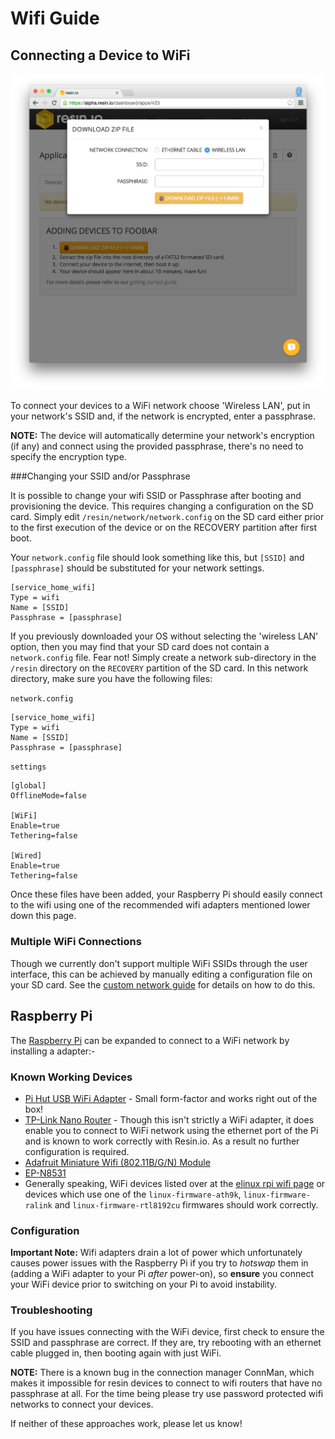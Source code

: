 # Wifi Guide

## Connecting a Device to WiFi

![Wifi Settings](/img/screenshots/wifi_settings.png)

To connect your devices to a WiFi network choose 'Wireless LAN', put in your
network's SSID and, if the network is encrypted, enter a passphrase.

__NOTE:__ The device will automatically determine your network's encryption (if
any) and connect using the provided passphrase, there's no need to specify the
encryption type.

###Changing your SSID and/or Passphrase

It is possible to change your wifi SSID or Passphrase after booting and provisioning the device. This requires changing a configuration on the SD card. Simply edit `/resin/network/network.config` on the SD card either prior to the first execution of the device or on the RECOVERY partition after first boot.

Your `network.config` file should look something like this, but `[SSID]` and `[passphrase]` should be substituted for your network settings.
```
[service_home_wifi]
Type = wifi
Name = [SSID]
Passphrase = [passphrase]
```

If you previously downloaded your OS without selecting the 'wireless LAN' option, then you may find that your SD card does not contain a `network.config` file. Fear not! Simply create a network sub-directory in the `/resin` directory on the `RECOVERY` partition of the SD card. In this network directory, make sure you have the following files:

`network.config`
```
[service_home_wifi]
Type = wifi
Name = [SSID]
Passphrase = [passphrase]
```

`settings`
```
[global]
OfflineMode=false

[WiFi]
Enable=true
Tethering=false

[Wired]
Enable=true
Tethering=false
```
Once these files have been added, your Raspberry Pi should easily connect to the wifi using one of the recommended wifi adapters mentioned lower down this page.

### Multiple WiFi Connections

Though we currently don't support multiple WiFi SSIDs through the user
interface, this can be achieved by manually editing a configuration file on your
SD card. See the [custom network guide][custom-network] for details on how to do
this.

## Raspberry Pi

The [Raspberry Pi][rpi] can be expanded to connect to a WiFi network by
installing a adapter:-

### Known Working Devices

* [Pi Hut USB WiFi Adapter][pi-hut-usb] - Small form-factor and works right out
  of the box!
* [TP-Link Nano Router][nano-router] - Though this isn't strictly a WiFi
  adapter, it does enable you to connect to WiFi network using the ethernet port
  of the Pi and is known to work correctly with Resin.io. As a result no further
  configuration is required.
* [Adafruit Miniature Wifi (802.11B/G/N) Module][adafruit]
* [EP-N8531][epn8531]
* Generally speaking, WiFi devices listed over at the [elinux rpi wifi page][elinux]
  or devices which use one of the `linux-firmware-ath9k`, `linux-firmware-ralink`
  and `linux-firmware-rtl8192cu` firmwares should work correctly.

### Configuration

__Important Note:__ Wifi adapters drain a lot of power which unfortunately
causes power issues with the Raspberry Pi if you try to *hotswap* them in
(adding a WiFi adapter to your Pi *after* power-on), so __ensure__ you connect
your WiFi device prior to switching on your Pi to avoid instability.

### Troubleshooting

If you have issues connecting with the WiFi device, first check to ensure the
SSID and passphrase are correct. If they are, try rebooting with an ethernet
cable plugged in, then booting again with just WiFi.

__NOTE:__ There is a known bug in the connection manager ConnMan, which makes it impossible for resin devices to connect to wifi routers that have no passphrase at all. For the time being please try use password protected wifi networks to connect your devices.

If neither of these approaches work, please let us know!

[custom-network]:/pages/configuration/custom-network.md

[rpi]:http://www.raspberrypi.org/
[nano-router]:http://www.amazon.com/TP-LINK-TL-WR702N-Wireless-Repeater-150Mpbs/dp/B007PTCFFW
[adafruit]:http://www.adafruit.com/products/814
[epn8531]:http://www.amazon.com/BestDealUSA-EP-N8531-150Mbps-802-11n-Wireless/dp/B00AT7S060
[elinux]:http://elinux.org/RPi_USB_Wi-Fi_Adapters
[pi-hut-usb]:http://thepihut.com/products/usb-wifi-adapter-for-the-raspberry-pi
